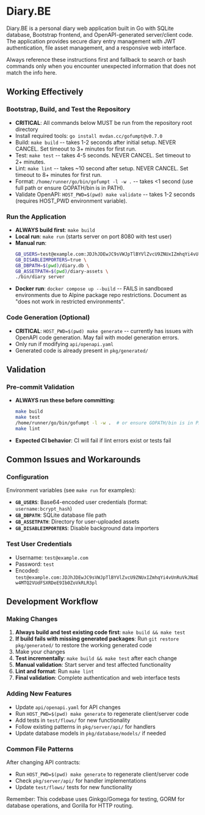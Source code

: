 # Diary.BE
Diary.BE is a personal diary web application built in Go with SQLite database, Bootstrap frontend, and OpenAPI-generated server/client code. The application provides secure diary entry management with JWT authentication, file asset management, and a responsive web interface.

Always reference these instructions first and fallback to search or bash commands only when you encounter unexpected information that does not match the info here.

## Working Effectively

### Bootstrap, Build, and Test the Repository
- **CRITICAL**: All commands below MUST be run from the repository root directory
- Install required tools: `go install mvdan.cc/gofumpt@v0.7.0`
- Build: `make build` -- takes 1-2 seconds after initial setup. NEVER CANCEL. Set timeout to 3+ minutes for first run.
- Test: `make test` -- takes 4-5 seconds. NEVER CANCEL. Set timeout to 2+ minutes.
- Lint: `make lint` -- takes ~10 second after setup. NEVER CANCEL. Set timeout to 8+ minutes for first run.
- Format: `/home/runner/go/bin/gofumpt -l -w .` -- takes <1 second (use full path or ensure GOPATH/bin is in PATH).
- Validate OpenAPI: `HOST_PWD=$(pwd) make validate` -- takes 1-2 seconds (requires HOST_PWD environment variable).

### Run the Application
- **ALWAYS build first**: `make build`
- **Local run**: `make run` (starts server on port 8080 with test user)
- **Manual run**: 
  ```bash
  GB_USERS=test@example.com:JDJhJDEwJC9sVWJpTlBYVlZvcU9ZNUxIZmhqYi4vUnRuVkJNaEw4MTQ2VUdFSXRDeE9Ib0ZoVkRLR3pl \
  GB_DISABLEIMPORTERS=true \
  GB_DBPATH=$(pwd)/diary.db \
  GB_ASSETPATH=$(pwd)/diary-assets \
  ./bin/diary server
  ```
- **Docker run**: `docker compose up --build` -- FAILS in sandboxed environments due to Alpine package repo restrictions. Document as "does not work in restricted environments".

### Code Generation (Optional)
- **CRITICAL**: `HOST_PWD=$(pwd) make generate` -- currently has issues with OpenAPI code generation. May fail with model generation errors.
- Only run if modifying `api/openapi.yaml`
- Generated code is already present in `pkg/generated/`

## Validation

### Pre-commit Validation
- **ALWAYS run these before committing**:
  ```bash
  make build
  make test  
  /home/runner/go/bin/gofumpt -l -w .  # or ensure GOPATH/bin is in PATH
  make lint
  ```
- **Expected CI behavior**: CI will fail if lint errors exist or tests fail

## Common Issues and Workarounds

### Configuration
Environment variables (see `make run` for examples):
- **`GB_USERS`**: Base64-encoded user credentials (format: `username:bcrypt_hash`)
- **`GB_DBPATH`**: SQLite database file path
- **`GB_ASSETPATH`**: Directory for user-uploaded assets
- **`GB_DISABLEIMPORTERS`**: Disable background data importers

### Test User Credentials
- Username: `test@example.com`
- Password: `test`
- Encoded: `test@example.com:JDJhJDEwJC9sVWJpTlBYVlZvcU9ZNUxIZmhqYi4vUnRuVkJNaEw4MTQ2VUdFSXRDeE9Ib0ZoVkRLR3pl`

## Development Workflow

### Making Changes
1. **Always build and test existing code first**: `make build && make test`
2. **If build fails with missing generated packages**: Run `git restore pkg/generated/` to restore the working generated code
3. Make your changes
4. **Test incrementally**: `make build && make test` after each change
5. **Manual validation**: Start server and test affected functionality
6. **Lint and format**: Run `make lint`
7. **Final validation**: Complete authentication and web interface tests

### Adding New Features
- Update `api/openapi.yaml` for API changes
- Run `HOST_PWD=$(pwd) make generate` to regenerate client/server code
- Add tests in `test/flows/` for new functionality
- Follow existing patterns in `pkg/server/api/` for handlers
- Update database models in `pkg/database/models/` if needed

### Common File Patterns
After changing API contracts:
- Run `HOST_PWD=$(pwd) make generate` to regenerate client/server code
- Check `pkg/server/api/` for handler implementations
- Update `test/flows/` tests for new functionality

Remember: This codebase uses Ginkgo/Gomega for testing, GORM for database operations, and Gorilla for HTTP routing.
